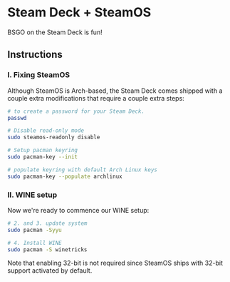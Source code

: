 # Steam Deck + SteamOS
BSGO on the Steam Deck is fun!

## Instructions
### I. Fixing SteamOS
Although SteamOS is Arch-based, the Steam Deck comes shipped with a couple extra modifications that require a couple extra steps:

```bash
# to create a password for your Steam Deck.
passwd

# Disable read-only mode
sudo steamos-readonly disable

# Setup pacman keyring
sudo pacman-key --init

# populate keyring with default Arch Linux keys
sudo pacman-key --populate archlinux
```

### II. WINE setup
Now we're ready to commence our WINE setup:

```bash
# 2. and 3. update system
sudo pacman -Syyu

# 4. Install WINE
sudo pacman -S winetricks
```

Note that enabling 32-bit is not required since SteamOS ships with 32-bit support activated by default.
